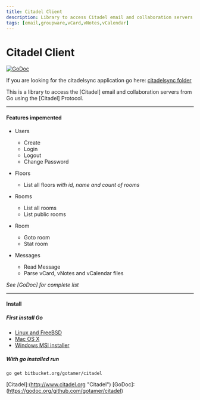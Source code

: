 ```yaml
---
title: Citadel Client
description: Library to access Citadel email and collaboration servers from Go, and a command-line tool that uses this library to sync data with the server.
tags: [email,groupware,vCard,vNotes,vCalendar]
---
```


Citadel Client
==============
[![GoDoc](https://godoc.org/github.com/gotamer/citadel?status.png)](https://godoc.org/github.com/gotamer/citadel)

If you are looking for the citadelsync application go here:
[citadelsync folder](https://github.com/gotamer/citadel/tree/master/citadelsync)


This is a library to access the [Citadel] email and collaboration servers from Go using the [Citadel] Protocol.

________________________________________________________

#### Features impemented
 - Users
	+ Create
	+ Login
	+ Logout
	+ Change Password

 - Floors
	+ List all floors *with id, name and count of rooms*

 - Rooms
	+ List all rooms
	+ List public rooms

 - Room
	+ Goto room
	+ Stat room

 - Messages
    + Read Message
	+ Parse vCard, vNotes and vCalendar files

*See [GoDoc] for complete list*
________________________________________________________

#### Install

##### First install Go

 - [Linux and FreeBSD](http://golang.org/doc/install#tarball)
 - [Mac OS X](http://golang.org/doc/install#osx)
 - [Windows MSI installer](http://golang.org/doc/install#windows)

##### With go installed run

	go get bitbucket.org/gotamer/citadel


[Citadel]:(http://www.citadel.org "Citadel")
[GoDoc]:(https://godoc.org/github.com/gotamer/citadel)
